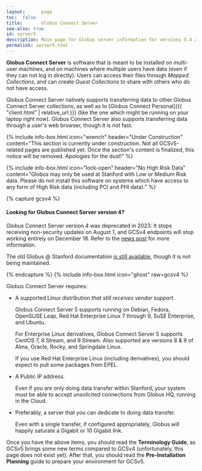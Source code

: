 ```yaml
---
layout:      page
toc:  false
title:       Globus Connect Server
see-also: true
id: server5
description: Main page for Globus server information for versions 5.4 and later.
permalink: server5.html
---
```



**Globus Connect Server** is software that is meant to be installed on
multi-user machines, and on machines where multiple users have data (even if
they can not log in directly).  Users can access their files through *Mapped
Collections*, and can create *Guest Collections* to share with others who do
not have access.

Globus Connect Server natively supports transferring data to other Globus
Connect Server collections, as well as to [Globus Connect Personal]({{
"client.html" | relative_url }}) (like the one which might be running on your
laptop right now).  Globus Connect Server also supports transferring data
through a user's web browser, though it is not fast.

{% include info-box.html
   icon="wrench"
   header="Under Construction"
   content="This section is currently under construction.  Not all GCSv5-related pages are published yet.  Once the section's content is finalized, this notice will be removed.  Apologies for the dust!"
%}

{% include info-box.html
   icon="lock-open"
   header="No High Risk Data"
   content="Globus may only be used at Stanford with Low or Medium Risk data.
   Please do not install this software on systems which have access to any form
   of High Risk data (including PCI and PHI data)."
%}

{% capture gcsv4 %}
<h4>Looking for Globus Connect Server version 4?</h4>

<p>Globus Connect Server version 4 was deprecated in 2023: It stops receiving
non-security updates on August 1, and GCSv4 endpoints will stop working
entirely on December 18.  Refer to the <a href="{{
"2023/07/07/gcsv4-deprecation.html" | relative_url }}" title="Globus Connect
Server version 4 Ends in December 2023">news post</a> for more information.</p>

<p>The old Globus @ Stanford documentation <a href="{{ "server.html" |
relative_url }}" title="Globus Connect Server version 4">is still
available</a>, though it is not being maintained.</p>

{% endcapture %}
{% include info-box.html
   icon="ghost"
   raw=gcsv4
%}

Globus Connect Server requires:

* A supported Linux distribution *that still receives vendor support*.

  Globus Connect Server 5 supports running on Debian, Fedora, OpenSUSE Leap,
  Red Hat Enterprise Linux 7 through 9, SuSE Enterprise, and Ubuntu.

  For Enterprise Linux derivatives, Globus Connect Server 5 supports CentOS 7,
  8 Stream, and 9 Stream.  Also supported are versions 8 & 9 of Alma, Oracle,
  Rocky, and Springdale Linux.

  If you use Red Hat Enterprise Linux (including derivatives), you should
  expect to pull some packages from EPEL.

* A Public IP address.

  Even if you are only doing data transfer within Stanford, your system must be
  able to accept unsolicited connections from Globus HQ, running in the Cloud.

* Preferably, a server that you can dedicate to doing data transfer.

  Even with a single transfer, if configured appropriately, Globus will happily
  saturate a Gigabit or 10 Gigabit link.

Once you have the above items, you should read the **Terminology Guide**, as
GCSv5 brings some new terms compared to GCSv4 (unfortunately, this page does
not exist yet).  After that, you should read the
**Pre-Installation Planning** guide to prepare your environment for GCSv5.
